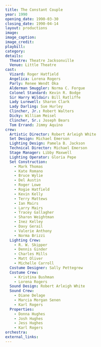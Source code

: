```yaml
---
title: The Constant Couple
year: 1990
opening_date: 1990-03-30
closing_date: 1990-04-14
layout: productions
image:
image_caption:
image_credit:
playbill: 
category: 
details:
  Theatre: Theatre Jacksonville
  Venue: Little Theatre
cast:
  Vizard: Roger Hatfield
  Angelica: Lorena Rogers
  Parly: Renee Wendt Oka
  Alderman Smuggler: Norma C. Forgue
  Colonel Standard: Kevin R. Bodge
  Sir Harry Wildair: Bill Ratliffe
  Lady Lurewell: Sharon Clark
  Lady Darling: Sue Hurley
  Clincher, Jr.: Robert Walters
  Dicky: William Meisel
  Clincher, Sr.: Joseph Bears
  Tom Errand: Jimmy Aquino
crew:
  Artistic Director: Robert Arleigh White
  Set Design: Michael Emerson
  Lighting Design: Pamela B. Jackson
  Technical Director: Michael Emerson
  Stage Manager: Libby Maxwell
  Lighting Operator: Gloria Pepe
  Set Construction:
    - Mark Thomas
    - Kate Romano
    - Bruce Wylie
    - Del Austin
    - Roger Lowe
    - Rogie Hatfield
    - Kevin Kelly
    - Terry Mattews
    - Ian Mairs
    - Larry Mairs
    - Tracey Gallagher
    - Sharon Weightman
    - Inez Kelley
    - Davy Gerail
    - Valerie Anthony
    - Norma Brizzi
  Lighting Crew:
    - R. W. Skipper
    - Dennis Ginder
    - Charles Mills
    - Matt Oliver
    - Michelle Carroll
  Costume Designer: Sally Pettegrew
  Costume Crew:
    - Kristina Bushman
    - Lorena Rogers
  Sound Design: Robert Arleigh White
  Sound Crew:
    - Diane Delage
    - Marcia Morgan Senen
    - Karl Rogers
  Properties:
    - Donna Hughes
    - Josh Hughes
    - Jess Hughes
    - Karl Rogers
orchestra:
external_links:
---
```

